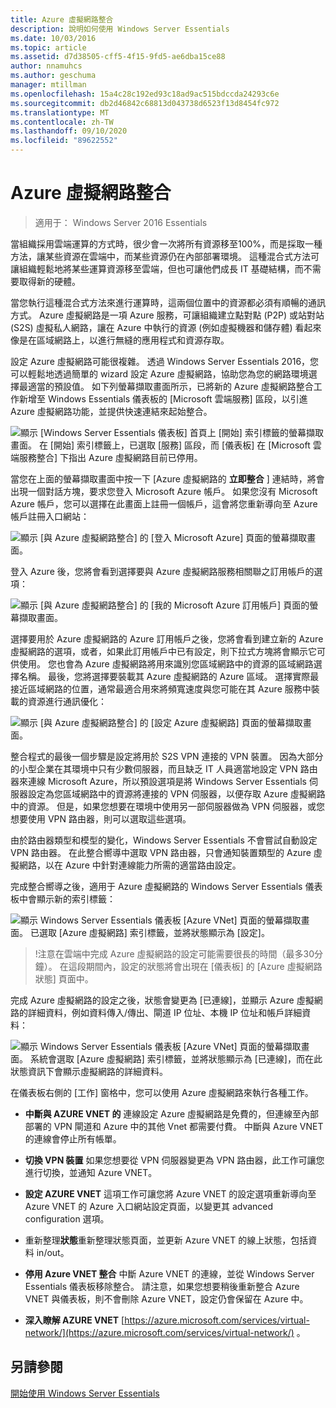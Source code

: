 ```yaml
---
title: Azure 虛擬網路整合
description: 說明如何使用 Windows Server Essentials
ms.date: 10/03/2016
ms.topic: article
ms.assetid: d7d38505-cff5-4f15-9fd5-ae6dba15ce88
author: nnamuhcs
ms.author: geschuma
manager: mtillman
ms.openlocfilehash: 15a4c28c192ed93c18ad9ac515bdccda24293c6e
ms.sourcegitcommit: db2d46842c68813d043738d6523f13d8454fc972
ms.translationtype: MT
ms.contentlocale: zh-TW
ms.lasthandoff: 09/10/2020
ms.locfileid: "89622552"
---
```

# <a name="azure-virtual-network-integration"></a>Azure 虛擬網路整合

>適用于： Windows Server 2016 Essentials

當組織採用雲端運算的方式時，很少會一次將所有資源移至100%，而是採取一種方法，讓某些資源在雲端中，而某些資源仍在內部部署環境。 這種混合式方法可讓組織輕鬆地將某些運算資源移至雲端，但也可讓他們成長 IT 基礎結構，而不需要取得新的硬體。

當您執行這種混合式方法來進行運算時，這兩個位置中的資源都必須有順暢的通訊方式。 Azure 虛擬網路是一項 Azure 服務，可讓組織建立點對點 (P2P) 或站對站 (S2S) 虛擬私人網路，讓在 Azure 中執行的資源 (例如虛擬機器和儲存體) 看起來像是在區域網路上，以進行無縫的應用程式和資源存取。

設定 Azure 虛擬網路可能很複雜。 透過 Windows Server Essentials 2016，您可以輕鬆地透過簡單的 wizard 設定 Azure 虛擬網路，協助您為您的網路環境選擇最適當的預設值。 如下列螢幕擷取畫面所示，已將新的 Azure 虛擬網路整合工作新增至 Windows Essentials 儀表板的 [Microsoft 雲端服務] 區段，以引進 Azure 虛擬網路功能，並提供快速連結來起始整合。

![顯示 [Windows Server Essentials 儀表板] 首頁上 [開始] 索引標籤的螢幕擷取畫面。 在 [開始] 索引標籤上，已選取 [服務] 區段，而 [儀表板] 在 [Microsoft 雲端服務整合] 下指出 Azure 虛擬網路目前已停用。](media/azure-virtual-network-1.PNG)

當您在上面的螢幕擷取畫面中按一下 [Azure 虛擬網路的 **立即整合** ] 連結時，將會出現一個對話方塊，要求您登入 Microsoft Azure 帳戶。 如果您沒有 Microsoft Azure 帳戶，您可以選擇在此畫面上註冊一個帳戶，這會將您重新導向至 Azure 帳戶註冊入口網站：

![顯示 [與 Azure 虛擬網路整合] 的 [登入 Microsoft Azure] 頁面的螢幕擷取畫面。](media/azure-virtual-network-2.PNG)

登入 Azure 後，您將會看到選擇要與 Azure 虛擬網路服務相關聯之訂用帳戶的選項：

![顯示 [與 Azure 虛擬網路整合] 的 [我的 Microsoft Azure 訂用帳戶] 頁面的螢幕擷取畫面。](media/azure-virtual-network-3.PNG)

選擇要用於 Azure 虛擬網路的 Azure 訂用帳戶之後，您將會看到建立新的 Azure 虛擬網路的選項，或者，如果此訂用帳戶中已有設定，則下拉式方塊將會顯示它可供使用。 您也會為 Azure 虛擬網路將用來識別您區域網路中的資源的區域網路選擇名稱。 最後，您將選擇要裝載其 Azure 虛擬網路的 Azure 區域。 選擇實際最接近區域網路的位置，通常最適合用來將頻寬速度與您可能在其 Azure 服務中裝載的資源進行通訊優化：

![顯示 [與 Azure 虛擬網路整合] 的 [設定 Azure 虛擬網路] 頁面的螢幕擷取畫面。](media/azure-virtual-network-4.PNG)

整合程式的最後一個步驟是設定將用於 S2S VPN 連接的 VPN 裝置。 因為大部分的小型企業在其環境中只有少數伺服器，而且缺乏 IT 人員適當地設定 VPN 路由器來連線 Microsoft Azure，所以預設選項是將 Windows Server Essentials 伺服器設定為您區域網路中的資源將連接的 VPN 伺服器，以便存取 Azure 虛擬網路中的資源。 但是，如果您想要在環境中使用另一部伺服器做為 VPN 伺服器，或您想要使用 VPN 路由器，則可以選取這些選項。

由於路由器類型和模型的變化，Windows Server Essentials 不會嘗試自動設定 VPN 路由器。 在此整合嚮導中選取 VPN 路由器，只會通知裝置類型的 Azure 虛擬網路，以在 Azure 中針對連線能力所需的適當路由設定。

完成整合嚮導之後，適用于 Azure 虛擬網路的 Windows Server Essentials 儀表板中會顯示新的索引標籤：

![顯示 Windows Server Essentials 儀表板 [Azure VNet] 頁面的螢幕擷取畫面。 已選取 [Azure 虛擬網路] 索引標籤，並將狀態顯示為 [設定]。](media/azure-virtual-network-5.PNG)

>!注意在雲端中完成 Azure 虛擬網路的設定可能需要很長的時間（最多30分鐘）。 在這段期間內，設定的狀態將會出現在 [儀表板] 的 [Azure 虛擬網路狀態] 頁面中。

完成 Azure 虛擬網路的設定之後，狀態會變更為 [已連線]，並顯示 Azure 虛擬網路的詳細資料，例如資料傳入/傳出、閘道 IP 位址、本機 IP 位址和帳戶詳細資料：

![顯示 Windows Server Essentials 儀表板 [Azure VNet] 頁面的螢幕擷取畫面。 系統會選取 [Azure 虛擬網路] 索引標籤，並將狀態顯示為 [已連線]，而在此狀態資訊下會顯示虛擬網路的詳細資料。](media/azure-virtual-network-6.PNG)

在儀表板右側的 [工作] 窗格中，您可以使用 Azure 虛擬網路來執行各種工作。

-   **中斷與 AZURE VNET 的** 連線設定 Azure 虛擬網路是免費的，但連線至內部部署的 VPN 閘道和 Azure 中的其他 Vnet 都需要付費。 中斷與 Azure VNET 的連線會停止所有帳單。

-   **切換 VPN 裝置** 如果您想要從 VPN 伺服器變更為 VPN 路由器，此工作可讓您進行切換，並通知 Azure VNET。

-   **設定 AZURE VNET** 這項工作可讓您將 Azure VNET 的設定選項重新導向至 Azure VNET 的 Azure 入口網站設定頁面，以變更其 advanced configuration 選項。

-   重新整理**狀態**重新整理狀態頁面，並更新 Azure VNET 的線上狀態，包括資料 in/out。

-   **停用 Azure VNET 整合** 中斷 Azure VNET 的連線，並從 Windows Server Essentials 儀表板移除整合。 請注意，如果您想要稍後重新整合 Azure VNET 與儀表板，則不會刪除 Azure VNET，設定仍會保留在 Azure 中。

-   **深入瞭解 AZURE VNET** [https://azure.microsoft.com/services/virtual-network/](https://azure.microsoft.com/services/virtual-network/) 。

<a name="see-also"></a>另請參閱
--------
[開始使用 Windows Server Essentials](get-started.md)
